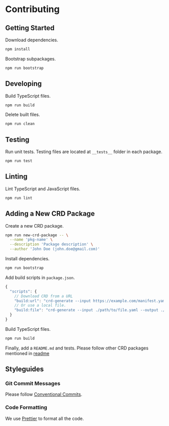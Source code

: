 # Contributing

## Getting Started

Download dependencies.

```sh
npm install
```

Bootstrap subpackages.

```sh
npm run bootstrap
```

## Developing

Build TypeScript files.

```sh
npm run build
```

Delete built files.

```sh
npm run clean
```

## Testing

Run unit tests. Testing files are located at `__tests__` folder in each package.

```sh
npm run test
```

## Linting

Lint TypeScript and JavaScript files.

```sh
npm run lint
```

## Adding a New CRD Package

Create a new CRD package.

```sh
npm run new-crd-package -- \
  --name 'pkg-name' \
  --description 'Package description' \
  --author 'John Doe (john.doe@gmail.com)'
```

Install dependencies.

```sh
npm run bootstrap
```

Add build scripts in `package.json`.

```js
{
  "scripts": {
    // Download CRD from a URL
    "build:url": "crd-generate --input https://example.com/manifest.yaml --output ./gen",
    // Or use a local file.
    "build:file": "crd-generate --input ./path/to/file.yaml --output ./gen"
  }
}
```

Build TypeScript files.

```sh
npm run build
```

Finally, add a `README.md` and tests. Please follow other CRD packages mentioned in [readme](README.md#3rd-party-models)

## Styleguides

### Git Commit Messages

Please follow [Conventional Commits](https://www.conventionalcommits.org/en/v1.0.0-beta.4/).

### Code Formatting

We use [Prettier](https://prettier.io/) to format all the code.
